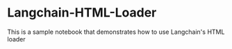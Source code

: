 # Langchain-HTML-Loader
This is a sample notebook that demonstrates how to use Langchain's HTML loader
